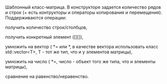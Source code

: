 Шаблонный класс-матрица. В конструкторе задается количество рядов и строк (+ есть контрукторы и операторы копирования и перемещения). Поддерживаются операции: 

получить количество строк/столбцов, 

получить конкретный элемент ([][]),

умножить на вектор ( *= или *, в качестве вектора использовать класс std::vector\<T\>, T - тот же тип, что и у 
элементов матрицы), 

умножить на число ( *=, число - объект того же типа, что и элементы матрицы), 

сравнение на равенство/неравенство.

